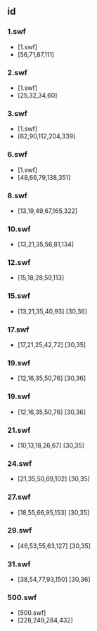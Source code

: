 ## id 
### 1.swf
- [1.swf] 
- [56,71,87,111]

### 2.swf
- [1.swf] 
- [25,32,34,60]

### 3.swf
- [1.swf] 
- [62,90,112,204,339]

### 6.swf
- [1.swf] 
- [48,66,79,138,351]

### 8.swf
- [13,19,49,67,165,322]


### 10.swf
- [13,21,35,56,81,134]



### 12.swf
- [15,18,28,59,113]



### 15.swf
- [13,21,35,40,93] [30,36]


### 17.swf
- [17,21,25,42,72] [30,35]


### 19.swf
- [12,16,35,50,76] [30,36]

### 19.swf
- [12,16,35,50,76] [30,36]


### 21.swf
- [10,13,18,26,67] [30,35]



### 24.swf
- [21,35,50,69,102] [30,35]

### 27.swf
- [18,55,66,95,153] [30,35]


### 29.swf
- [46,53,55,63,127] [30,35]


### 31.swf
- [38,54,77,93,150] [30,36]

### 500.swf
- [500.swf] 
- [228,249,284,432]